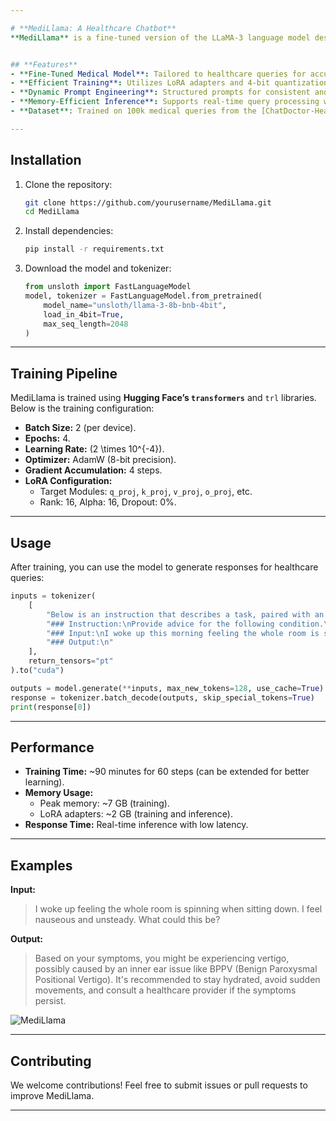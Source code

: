 ```yaml
---

# **MediLlama: A Healthcare Chatbot**
**MediLlama** is a fine-tuned version of the LLaMA-3 language model designed to assist with healthcare-related queries. It leverages **LoRA (Low-Rank Adaptation)** and **4-bit quantization** to provide accurate, efficient, and memory-optimized medical advice while ensuring real-time response capabilities.


## **Features**
- **Fine-Tuned Medical Model**: Tailored to healthcare queries for accurate and coherent responses.
- **Efficient Training**: Utilizes LoRA adapters and 4-bit quantization to reduce memory usage by ~75%.
- **Dynamic Prompt Engineering**: Structured prompts for consistent and contextually aware outputs.
- **Memory-Efficient Inference**: Supports real-time query processing with low GPU memory overhead.
- **Dataset**: Trained on 100k medical queries from the [ChatDoctor-HealthCareMagic](https://huggingface.co/datasets/lavita/ChatDoctor-HealthCareMagic-100k) dataset.

---
```


## **Installation**
1. Clone the repository:
   ```bash
   git clone https://github.com/yourusername/MediLlama.git
   cd MediLlama
   ```
2. Install dependencies:
   ```bash
   pip install -r requirements.txt
   ```
3. Download the model and tokenizer:
   ```python
   from unsloth import FastLanguageModel
   model, tokenizer = FastLanguageModel.from_pretrained(
       model_name="unsloth/llama-3-8b-bnb-4bit",
       load_in_4bit=True,
       max_seq_length=2048
   )
   ```

---

## **Training Pipeline**
MediLlama is trained using **Hugging Face’s `transformers`** and `trl` libraries. Below is the training configuration:
- **Batch Size:** 2 (per device).
- **Epochs:** 4.
- **Learning Rate:** \(2 \times 10^{-4}\).
- **Optimizer:** AdamW (8-bit precision).
- **Gradient Accumulation:** 4 steps.
- **LoRA Configuration:** 
  - Target Modules: `q_proj`, `k_proj`, `v_proj`, `o_proj`, etc.
  - Rank: 16, Alpha: 16, Dropout: 0%.


---

## **Usage**
After training, you can use the model to generate responses for healthcare queries:
```python
inputs = tokenizer(
    [
        "Below is an instruction that describes a task, paired with an input. Write an output that appropriately completes the request.\n\n"
        "### Instruction:\nProvide advice for the following condition.\n\n"
        "### Input:\nI woke up this morning feeling the whole room is spinning. When I move around, I feel nauseous. What should I do?\n\n"
        "### Output:\n"
    ], 
    return_tensors="pt"
).to("cuda")

outputs = model.generate(**inputs, max_new_tokens=128, use_cache=True)
response = tokenizer.batch_decode(outputs, skip_special_tokens=True)
print(response[0])
```

---

## **Performance**
- **Training Time:** ~90 minutes for 60 steps (can be extended for better learning).
- **Memory Usage:** 
  - Peak memory: ~7 GB (training).
  - LoRA adapters: ~2 GB (training and inference).
- **Response Time:** Real-time inference with low latency.

---

## **Examples**
**Input:**
> I woke up feeling the whole room is spinning when sitting down. I feel nauseous and unsteady. What could this be?

**Output:**
> Based on your symptoms, you might be experiencing vertigo, possibly caused by an inner ear issue like BPPV (Benign Paroxysmal Positional Vertigo). It's recommended to stay hydrated, avoid sudden movements, and consult a healthcare provider if the symptoms persist.

![MediLlama](https://github.com/user-attachments/assets/3628ed3f-da39-4ce6-a941-06da8c4d15a6)


---

## **Contributing**
We welcome contributions! Feel free to submit issues or pull requests to improve MediLlama.

---

